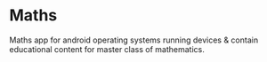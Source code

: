 # Maths
Maths app for android operating systems running devices &amp; contain educational content for master class of mathematics.
